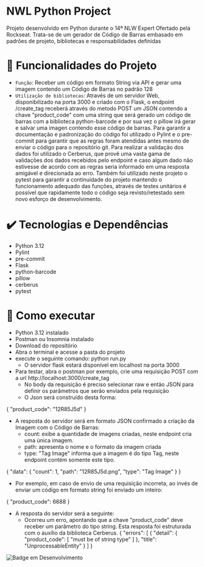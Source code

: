 # NWL Python Project

Projeto desenvolvido em Python durante o 14ª NLW Expert Ofertado pela Rockseat. Trata-se de um gerador de Código de Barras embasado em padrões de projeto, bibliotecas e responsabilidades definidas

# :hammer: Funcionalidades do Projeto

- `Função`: Receber um código em formato String via API e gerar uma imagem contendo um Código de Barras no padrão 128
- `Utilização de bibliotecas`: Através de um servidor Web, disponibilizado na porta 3000 e criado com o Flask, o endpoint /create_tag receberá através do metodo POST um JSON contendo a chave "product_code" com uma string que será gerado um código de barras com a biblioteca python-barcode e por sua vez o pillow irá gerar e salvar uma imagen contendo esse código de barras. Para garantir a documentação e padronização do código foi utilizado o Pylint e o pre-commit para garantir que as regras foram atendidas antes mesmo de enviar o código para o repositório git. Para realizar a validação dos dados foi utilizado o Cerberus, que provê uma vasta gama de validações dos dados recebidos pelo endpoint e caso algum dado não estivesse de acordo com as regras seria informado em uma resposta amigável e direcionada ao erro. Também foi utilizado neste projeto o pytest para garantir a continuidade do projeto mantendo o funcionamento adequado das funções, através de testes unitários é possível que rapidamente todo o código seja revisto/retestado sem novo esforço de desenvolvimento.



# :heavy_check_mark: Tecnologias e Dependências
* Python 3.12
* Pylint
* pre-commit 
* Flask
* python-barcode
* pillow
* cerberus
* pytest


# :mechanical_arm: Como executar
* Python 3.12 instalado
* Postman ou Insomnia instalado
* Download do repositório
* Abra o terminal e acesse a pasta do projeto
* execute o seguinte comando: python run.py
    * O servidor flask estará disponível em localhost na porta 3000
* Para testar, abra o postman por exemplo, crie uma requisição POST com a url http://localhost:3000/create_tag
    * No body da requisição é preciso selecionar raw e então JSON para definir os parâmetros que serão enviados pela requisição
    * O Json será construído desta forma: 

{
    "product_code": "12R85J5d"
}

* A resposta do servidor será em formato JSON confirmado a criação da Imagem com o Código de Barras:
    * count: exibe a quantidade de imagens criadas, neste endpoint cria uma única imagem.
    * path: apresenta o nome e o formato da imagem criada
    * type: "Tag Image" informa que a imagem é do tipo Tag, neste endpoint contém somente este tipo.

{
  "data": {
    "count": 1,
    "path": "12R85J5d.png",
    "type": "Tag Image"
  }
}

* Por exemplo, em caso de envio de uma requisição incorreta, ao invés de enviar um código em formato string foi enviado um inteiro:

{
    "product_code": 6688
}

* A resposta do servidor será a seguinte:
    * Ocorreu um erro, apontando que a chave "product_code" deve receber um parâmetro do tipo string. Esta resposta foi estruturada com o auxílio da biblioteca Cerberus.
{
    "errors": [
        {
            "detail": {
                "product_code": [
                    "must be of string type"
                ]
            },
            "title": "UnprocessableEntity"
        }
    ]
}

![Badge em Desenvolvimento](http://img.shields.io/static/v1?label=dEV&message=PYTHON&color=GREEN&style=for-the-badge)